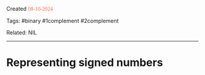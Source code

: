
Created <font style="color:tomato; font-family:Consolas;">08-10-2024</font>

Tags: #binary #1complement #2complement

Related: NIL

****

# Representing signed numbers 

